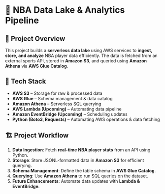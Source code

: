 # 🏀 NBA Data Lake & Analytics Pipeline  

## 📌 Project Overview  
This project builds a **serverless data lake** using AWS services to **ingest, store, and analyze** NBA player data efficiently. The data is fetched from an external sports API, stored in **Amazon S3**, and queried using **Amazon Athena** via **AWS Glue Catalog**.  

## 🚀 Tech Stack  
- **AWS S3** – Storage for raw & processed data  
- **AWS Glue** – Schema management & data catalog  
- **Amazon Athena** – Serverless SQL querying  
- **AWS Lambda (Upcoming)** – Automating data pipeline  
- **Amazon EventBridge (Upcoming)** – Scheduling updates  
- **Python (Boto3, Requests)** – Automating AWS operations & data fetching  

## 🏗️ Project Workflow  
1. **Data Ingestion**: Fetch **real-time NBA player stats** from an API using Python.  
2. **Storage**: Store JSONL-formatted data in **Amazon S3** for efficient querying.  
3. **Schema Management**: Define the table schema in **AWS Glue Catalog**.  
4. **Querying**: Use **Amazon Athena** to run SQL queries on the dataset.  
5. **Future Enhancements**: Automate data updates with **Lambda & EventBridge**.


